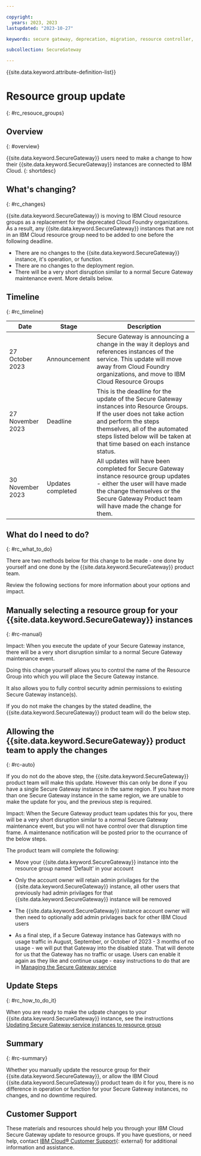 ```yaml
---

copyright: 
  years: 2023, 2023
lastupdated: "2023-10-27"

keywords: secure gateway, deprecation, migration, resource controller, resource groups

subcollection: SecureGateway

---
```


{{site.data.keyword.attribute-definition-list}}


# Resource group update
{: #rc_resouce_groups}


## Overview
{: #overview}

{{site.data.keyword.SecureGateway}} users need to make a change to how their {{site.data.keyword.SecureGateway}} instances are connected to IBM Cloud.
{: shortdesc}

## What's changing?
{: #rc_changes}

{{site.data.keyword.SecureGateway}} is moving to IBM Cloud resource groups as a replacement for the deprecated Cloud Foundry organizations. As a result, any {{site.data.keyword.SecureGateway}} instances that are not in an IBM Cloud resource group need to be added to one before the following deadline.

- There are no changes to the {{site.data.keyword.SecureGateway}} instance, it's operation, or function.
- There are no changes to the deployment region.
- There will be a very short disruption similar to a normal Secure Gateway maintenance event. More details below.


## Timeline
{: #rc_timeline}


| Date | Stage | Description | 
| --- | --- | --- | 
| 27 October 2023 | Announcement | Secure Gateway is announcing a change in the way it deploys and references instances of the service. This update will move away from Cloud Foundry organizations, and move to IBM Cloud Resource Groups |
| 27 November 2023 | Deadline  | This is the deadline for the update of the Secure Gateway instances into Resource Groups. If the user does not take action and perform the steps themselves, all of the automated steps listed below will be taken at that time based on each instance status. |
| 30 November 2023 | Updates completed | All updates will have been completed for Secure Gateway instance resource group updates - either the user will have made the change themselves or the Secure Gateway Product team will have made the change for them. |



## What do I need to do?
{: #rc_what_to_do}

There are two methods below for this change to be made - one done by yourself and one done by the {{site.data.keyword.SecureGateway}} product team.

Review the following sections for more information about your options and impact.

## Manually selecting a resource group for your {{site.data.keyword.SecureGateway}} instances
{: #rc-manual}

Impact: When you execute the update of your Secure Gateway instance, there will be a very short disruption similar to a normal Secure Gateway maintenance event.

Doing this change yourself allows you to control the name of the Resource Group into which you will place the Secure Gateway instance.

It also allows you to fully control security admin permissions to existing Secure Gateway instance(s).

If you do not make the changes by the stated deadline, the {{site.data.keyword.SecureGateway}} product team will do the below step.



## Allowing the {{site.data.keyword.SecureGateway}} product team to apply the changes
{: #rc-auto}

If you do not do the above step, the {{site.data.keyword.SecureGateway}} product team will make this update.
However this can only be done if you have a single Secure Gateway instance in the same region. If you have more than one Secure Gateway instance in the same region, we are unable to make the update for you, and the previous step is required.

Impact: When the Secure Gateway product team updates this for you, there will be a very short disruption similar to a normal Secure Gateway maintenance event, but you will not have control over that disruption time frame. A maintenance notification will be posted prior to the ocurrance of the below steps.

The product team will complete the following:
- Move your {{site.data.keyword.SecureGateway}} instance into the resource group named 'Default' in your account
- Only the account owner will retain admin privilages for the {{site.data.keyword.SecureGateway}} instance, all other users that previously had admin privilages for that {{site.data.keyword.SecureGateway}} instance will be removed
- The {{site.data.keyword.SecureGateway}} instance account owner will then need to optionally add admin privlages back for other IBM Cloud users

- As a final step, if a Secure Gateway instance has Gateways with no usage traffic in August, September, or October of 2023 - 3 months of no usage - we will put that Gateway into the disabled state. That will denote for us that the Gateway has no traffic or usage. Users can enable it again as they like and continue usage - easy instructions to do that are in [Managing the Secure Gateway service](/docs/SecureGateway?topic=SecureGateway-manage-sg-service)


## Update Steps
{: #rc_how_to_do_it}

When you are ready to make the udpate changes to your {{site.data.keyword.SecureGateway}} instance, see the instructions [Updating Secure Gateway service instances to resource group](/docs/SecureGateway?topic=SecureGateway-rc-update)


## Summary
{: #rc-summary}

Whether you manually update the resource group for their {{site.data.keyword.SecureGateway}}, or allow the IBM Cloud {{site.data.keyword.SecureGateway}} product team do it for you, there is no difference in operation or function for your Secure Gateway instances, no changes, and no downtime required.

## Customer Support
These materials and resources should help you through your IBM Cloud Secure Gateway update to resource groups. If you have questions, or need help, contact [IBM Cloud® Customer Support](https://cloud.ibm.com/unifiedsupport/supportcenter){: external} for additional information and assistance.


